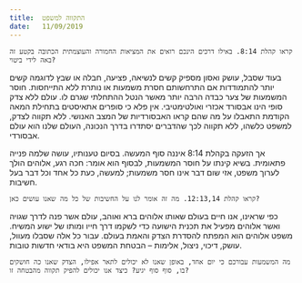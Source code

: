 ```yaml
---
title:  התקווה למשפט
date:   11/09/2019
---
```


`קראו קהלת 8:14. באילו דרכים הינכם רואים את המציאות החמורה והעוצמתית הכתובה בקטע זה באה לידי ביטוי?`

בעוד שסבל, עושק ואסון מספיק קשים לנשיאה, פציעה, חבלה או שבץ לדוגמה קשים יותר להתמודדות אם התרחשותם חסרת משמעות או נותרת ללא התייחסות. חוסר המשמעות של צער כבדה הרבה יותר מאשר הנטל ההתחלתי שגרם לו. עולם ללא צדק סופי הינו אבסורד אכזרי ואולטימטיבי. אין פלא כי סופרים אתאיסטים בתחילת המאה הקודמת התאבלו על מה שהם קראו האבסורדיות של המצב האנושי. ללא תקווה לצדק, למשפט כלשהו, ללא תקווה לכך שהדברים יסתדרו בדרך הנכונה, העולם שלנו הוא עולם אבסורדי. 

אך הזעקה בקהלת 8:14 איננה סוף המעשה. בסיום טענותיו, עושה שלמה פנייה פתאומית. בשיא קינתו על חוסר המשמעות, לבסוף הוא אומר: חכה רגע, אלוהים הולך לערוך משפט, אזי שום דבר אינו חסר משמעות; למעשה, כעת כל אחד וכל דבר בעל חשיבות.

`קראו קהלת 12:13,14. מה זה אומר לנו על החשיבות של כל מה שאנו עושים כאן?`

כפי שראינו, אנו חיים בעולם שאותו אלוהים ברא ואוהב, עולם אשר פנה לדרך שגויה ואשר אלוהים מפעיל את תכנית הישועה כדי לשקמו דרך חייו ומותו של ישוע המשיח. משפט אלוהים הוא המפתח להסדרת הצדק והאמת בעולם. עבור כל אלה שסבלו מעוול, עושק, דיכוי, ניצול, אלימות – הבטחת המשפט היא בודאי חדשות טובות. 

`מה המשמעות עבורכם כי יום אחד, באופן שאנו לא יכולים לתאר אפילו, הצדק שאנו כה חושקים בו, סוף סוף יגיע? כיצד אנו יכולים להפיק תקווה מהבטחה זו?`